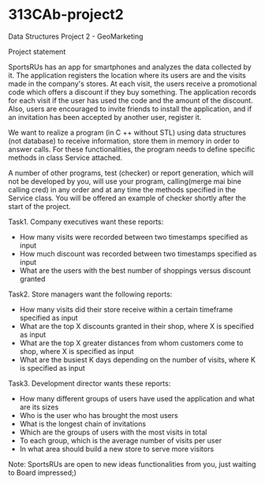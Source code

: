 # 313CAb-project2
Data Structures Project 2 - GeoMarketing

Project statement

SportsRUs has an app for smartphones and analyzes the data collected by it. The application registers the location where its users are and the visits made in the company's stores. At each visit, the users receive a promotional code which offers a discount if they buy something. The application records for each visit if the user has used the code and the amount of the discount.
Also, users are encouraged to invite friends to install the application, and if an invitation has been accepted by another user, register it.	

We want to realize a program (in C ++ without STL) using data structures (not database) to receive information, store them in memory in order to answer calls. For these functionalities, the program needs to define specific methods in class Service attached.

A number of other programs, test (checker) or report generation, which will not be developed by you, will use your program, calling(merge mai bine calling cred) in any order and at any time the methods specified in the Service class. You will be offered an example of checker shortly after the start of the project.

Task1.
Company executives want these reports:
- How many visits were recorded between two timestamps specified as input
- How much discount was recorded between two timestamps specified as input
- What are the users with the best number of shoppings versus discount granted

Task2.
Store managers want the following reports:
- How many visits did their store receive within a certain timeframe specified as input
- What are the top X discounts granted in their shop, where X is specified as input
- What are the top X greater distances from whom customers come to shop, where X is specified as input
- What are the busiest K days depending on the number of visits, where K is specified as input

Task3.
Development director wants these reports:
- How many different groups of users have used the application and what are its sizes
- Who is the user who has brought the most users
- What is the longest chain of invitations
- Which are the groups of users with the most visits in total
- To each group, which is the average number of visits per user
- In what area should build a new store to serve more visitors

Note: SportsRUs are open to new ideas functionalities from you, just waiting to Board
impressed;)
